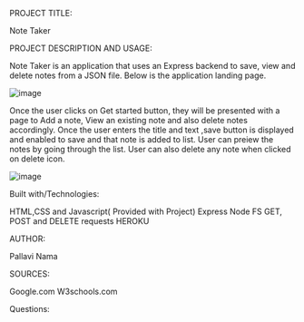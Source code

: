 PROJECT TITLE:

Note Taker

PROJECT DESCRIPTION AND USAGE:

Note Taker is an application that uses an Express backend to save, view and delete notes from a JSON file. Below is the application landing page. 

![image](https://user-images.githubusercontent.com/61402034/78417891-e6105c00-7604-11ea-9864-38cdaa60e65c.png)

Once the user clicks on Get started button, they will be presented with a page to Add a note, View an existing note and also delete notes accordingly. Once the user enters the title and text ,save button is displayed and enabled to save and that note is added to list. User can preiew the notes by going through the list. User can also delete any note when clicked on delete icon.

![image](https://user-images.githubusercontent.com/61402034/78417942-66cf5800-7605-11ea-94d3-a7e70aeb8392.png)


Built with/Technologies:

HTML,CSS and Javascript( Provided with Project)
Express 
Node FS
GET, POST and DELETE requests
HEROKU

AUTHOR:

Pallavi Nama

SOURCES:

Google.com
W3schools.com

Questions:
